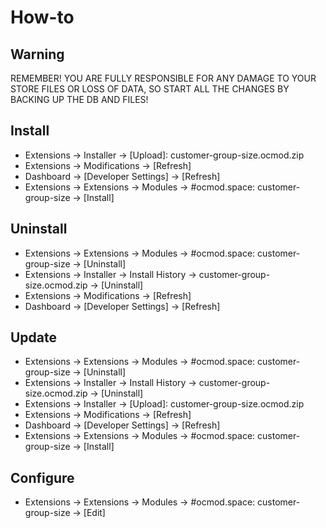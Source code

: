 # How-to

## Warning
REMEMBER! YOU ARE FULLY RESPONSIBLE FOR ANY DAMAGE TO YOUR STORE FILES OR LOSS OF DATA, SO START ALL THE CHANGES BY BACKING UP THE DB AND FILES!

## Install
* Extensions → Installer → [Upload]: customer-group-size.ocmod.zip
* Extensions → Modifications → [Refresh]
* Dashboard → [Developer Settings] → [Refresh]
* Extensions → Extensions → Modules → #ocmod.space: customer-group-size → [Install]

## Uninstall
* Extensions → Extensions → Modules → #ocmod.space: customer-group-size → [Uninstall]
* Extensions → Installer → Install History → customer-group-size.ocmod.zip → [Uninstall]
* Extensions → Modifications → [Refresh]
* Dashboard → [Developer Settings] → [Refresh]

## Update
* Extensions → Extensions → Modules → #ocmod.space: customer-group-size → [Uninstall]
* Extensions → Installer → Install History → customer-group-size.ocmod.zip → [Uninstall]
* Extensions → Installer → [Upload]: customer-group-size.ocmod.zip
* Extensions → Modifications → [Refresh]
* Dashboard → [Developer Settings] → [Refresh]
* Extensions → Extensions → Modules → #ocmod.space: customer-group-size → [Install]

## Configure
* Extensions → Extensions → Modules → #ocmod.space: customer-group-size → [Edit]
